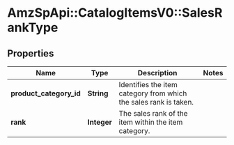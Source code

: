 # AmzSpApi::CatalogItemsV0::SalesRankType

## Properties
Name | Type | Description | Notes
------------ | ------------- | ------------- | -------------
**product_category_id** | **String** | Identifies the item category from which the sales rank is taken. | 
**rank** | **Integer** | The sales rank of the item within the item category. | 

